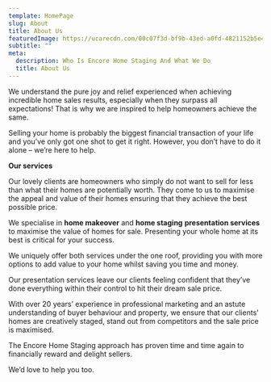 ```yaml
---
template: HomePage
slug: About
title: About Us
featuredImage: https://ucarecdn.com/00c07f3d-bf9b-43ed-a0fd-4821152b5e47/
subtitle: ""
meta:
  description: Who Is Encore Home Staging And What We Do
  title: About Us
---
```

We understand the pure joy and relief experienced when achieving incredible home sales results, especially when they surpass all expectations! That is why we are inspired to help homeowners achieve the same.

Selling your home is probably the biggest financial transaction of your life and you’ve only got one shot to get it right. However, you don’t have to do it alone – we’re here to help.

**Our services**

Our lovely clients are homeowners who simply do not want to sell for less than what their homes are potentially worth. They come to us to maximise the appeal and value of their homes ensuring that they achieve the best possible price.

We specialise in **home makeover** and **home staging** **presentation services** to maximise the value of homes for sale. Presenting your whole home at its best is critical for your success.

We uniquely offer both services under the one roof, providing you with more options to add value to your home whilst saving you time and money.

Our presentation services leave our clients feeling confident that they’ve done everything within their control to hit their dream sale price.

With over 20 years’ experience in professional marketing and an astute understanding of buyer behaviour and property, we ensure that our clients' homes are creatively staged, stand out from competitors and the sale price is maximised.

The Encore Home Staging approach has proven time and time again to financially reward and delight sellers.

We’d love to help you too.

![]()